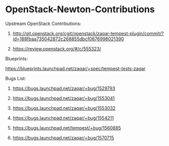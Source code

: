 # OpenStack-Newton-Contributions
 
Upstream OpenStack Contributions:

1. http://git.openstack.org/cgit/openstack/zaqar-tempest-plugin/commit/?id=188fbaa735042872c268855dbcf0676998021390
 
2. https://review.openstack.org/#/c/555323/
 
Blueprints:

https://blueprints.launchpad.net/zaqar/+spec/tempest-tests-zaqar
 
Bugs List:

1. https://bugs.launchpad.net/zaqar/+bug/1529793

2. https://bugs.launchpad.net/zaqar/+bug/1553041

3. https://bugs.launchpad.net/zaqar/+bug/1553032

4. https://bugs.launchpad.net/zaqar/+bug/1554211

5. https://bugs.launchpad.net/tempest/+bug/1560885

6. https://bugs.launchpad.net/zaqar/+bug/1570715
 
